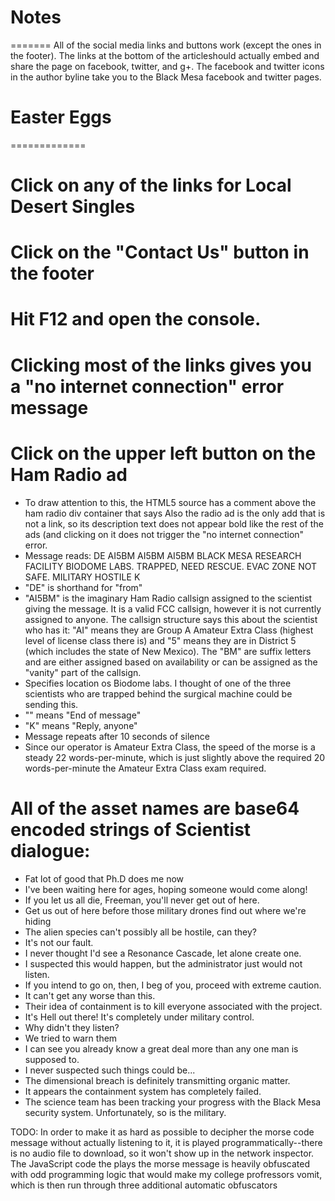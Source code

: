 # Notes
=======
All of the social media links and buttons work (except the ones in the footer). The links at the bottom of the articleshould actually embed and share the page on facebook, twitter, and g+. The facebook and twitter icons in the author byline take you to the Black Mesa facebook and twitter pages.




# Easter Eggs
=============

# Click on any of the links for Local Desert Singles
# Click on the "Contact Us" button in the footer
# Hit F12 and open the console.
# Clicking most of the links gives you a "no internet connection" error message

# Click on the upper left button on the Ham Radio ad
- To draw attention to this, the HTML5 source has a comment above the ham radio div container that says <!-- Get away from there, Freeman! I'm expecting an important message --> Also the radio ad is the only add that is not a link, so its description text does not appear bold like the rest of the ads (and clicking on it does not trigger the "no internet connection" error.
- Message reads: <SOS> <SOS> <SOS> DE AI5BM AI5BM AI5BM BLACK MESA RESEARCH FACILITY BIODOME LABS. TRAPPED, NEED RESCUE. EVAC ZONE NOT SAFE. MILITARY HOSTILE <AR> K
- "DE" is shorthand for "from"
- "AI5BM" is the imaginary Ham Radio callsign assigned to the scientist giving the message. It is a valid FCC callsign, however it is not currently assigned to anyone. The callsign structure says this about the scientist who has it: "AI" means they are Group A Amateur Extra Class (highest level of license class there is) and "5" means they are in District 5 (which includes the state of New Mexico). The "BM" are suffix letters and are either assigned based on availability or can be assigned as the "vanity" part of the callsign.
- Specifies location os Biodome labs. I thought of one of the three scientists who are trapped behind the surgical machine could be sending this.
- "<AR>" means "End of message"
- "K" means "Reply, anyone"
- Message repeats after 10 seconds of silence
- Since our operator is Amateur Extra Class, the speed of the morse is a steady 22 words-per-minute, which is just slightly above the required 20 words-per-minute the Amateur Extra Class exam required.

# All of the asset names are base64 encoded strings of Scientist dialogue:
- Fat lot of good that Ph.D does me now
- I've been waiting here for ages, hoping someone would come along!
- If you let us all die, Freeman, you'll never get out of here.
- Get us out of here before those military drones find out where we're hiding
- The alien species can't possibly all be hostile, can they?
- It's not our fault.
- I never thought I'd see a Resonance Cascade, let alone create one.
- I suspected this would happen, but the administrator just would not listen.
- If you intend to go on, then, I beg of you, proceed with extreme caution.
- It can't get any worse than this.
- Their idea of containment is to kill everyone associated with the project.
- It's Hell out there! It's completely under military control.
- Why didn't they listen?
- We tried to warn them
- I can see you already know a great deal more than any one man is supposed to.
- I never suspected such things could be...
- The dimensional breach is definitely transmitting organic matter.
- It appears the containment system has completely failed.
- The science team has been tracking your progress with the Black Mesa security system. Unfortunately, so is the military.

TODO: In order to make it as hard as possible to decipher the morse code message without actually listening to it, it is played programmatically--there is no audio file to download, so it won't show up in the network inspector. The JavaScript code the plays the morse message is heavily obfuscated with odd programming logic that would make my college profressors vomit, which is then run through three additional automatic obfuscators
